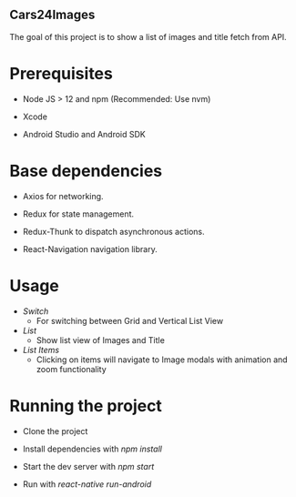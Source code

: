 ## Cars24Images

The goal of this project is to show a list of images and title fetch from API.

# **Prerequisites**

- Node JS > 12 and npm (Recommended: Use nvm)

- Xcode

- Android Studio and Android SDK

# **Base dependencies**

- Axios for networking.

- Redux for state management.

- Redux-Thunk to dispatch asynchronous actions.

- React-Navigation navigation library.

# **Usage**

- *Switch*
  - For switching between Grid and Vertical List View
 - *List*
    - Show list view of Images and Title
 - *List Items*
    - Clicking on items will navigate to Image modals with animation and zoom functionality
 
# **Running the project**

- Clone the project

- Install dependencies with *npm install*

- Start the dev server with *npm start*

- Run with *react-native run-android*
